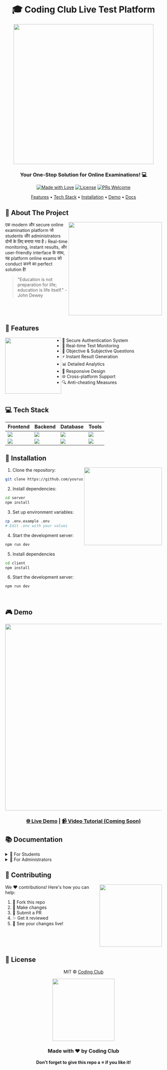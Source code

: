 <div align="center">
  
# 🎓 Coding Club Live Test Platform

<img src="https://media.giphy.com/media/RbDKaczqWovIugyJmW/giphy.gif" width="450px"/>

### Your One-Stop Solution for Online Examinations! 💻

[![Made with Love](https://img.shields.io/badge/Made%20with-❤️-red.svg)](https://github.com/yourusername)
[![License](https://img.shields.io/badge/License-MIT-blue.svg)](LICENSE)
[![PRs Welcome](https://img.shields.io/badge/PRs-welcome-brightgreen.svg)](CONTRIBUTING.md)

<p align="center">
  <a href="#rocket-features">Features</a> •
  <a href="#computer-tech-stack">Tech Stack</a> •
  <a href="#wrench-installation">Installation</a> •
  <a href="#joystick-demo">Demo</a> •
  <a href="#books-documentation">Docs</a>
</p>

</div>

## 🎯 About The Project

<img src="https://media.giphy.com/media/xT9IgzoKnwFNmISR8I/giphy.gif" align="right" width="300px"/>

एक modern और secure online examination platform जो students और administrators दोनों के लिए बनाया गया है। Real-time monitoring, instant results, और user-friendly interface के साथ, यह platform online exams को conduct करने का perfect solution है!

> "Education is not preparation for life; education is life itself." - John Dewey

<br clear="right"/>

## 🚀 Features

<img src="https://media.giphy.com/media/3oKIPEqDGUULpEU0aQ/giphy.gif" align="left" width="180px"/>

- 🔐 Secure Authentication System
- 📝 Real-time Test Monitoring
- 🎯 Objective & Subjective Questions
- ⚡ Instant Result Generation
- 📊 Detailed Analytics
- 📱 Responsive Design
- 🌐 Cross-platform Support
- 🔍 Anti-cheating Measures

<br clear="left"/>

## 💻 Tech Stack

<div align="center">
  
| Frontend | Backend | Database | Tools |
|----------|---------|----------|-------|
| <img src="https://img.shields.io/badge/React-61DAFB?style=for-the-badge&logo=react&logoColor=black"/> | <img src="https://img.shields.io/badge/Node.js-339933?style=for-the-badge&logo=node.js&logoColor=white"/> | <img src="https://img.shields.io/badge/MongoDB-47A248?style=for-the-badge&logo=mongodb&logoColor=white"/> | <img src="https://img.shields.io/badge/Git-F05032?style=for-the-badge&logo=git&logoColor=white"/> |
| <img src="https://img.shields.io/badge/Tailwind-38B2AC?style=for-the-badge&logo=tailwind-css&logoColor=white"/> | <img src="https://img.shields.io/badge/Express-000000?style=for-the-badge&logo=express&logoColor=white"/> | <img src="https://img.shields.io/badge/Redis-DC382D?style=for-the-badge&logo=redis&logoColor=white"/> | <img src="https://img.shields.io/badge/Docker-2496ED?style=for-the-badge&logo=docker&logoColor=white"/> |

</div>

## 🔧 Installation

<img src="https://media.giphy.com/media/xUA7bdpLxQhsSQdyog/giphy.gif" align="right" width="250px"/>

1. Clone the repository:
```bash
git clone https://github.com/yourusername/coding-club-test.git
```

2. Install dependencies:
```bash
cd server
npm install 
```

3. Set up environment variables:
```bash
cp .env.example .env
# Edit .env with your values
```

4. Start the development server:
```bash
npm run dev
```

5. Install dependencies
```bash
cd client
npm install
```

6. Start the development server:
```bash
npm run dev
```

<br clear="right"/>

## 🎮 Demo

<div align="center">
  <img src="https://media.giphy.com/media/3oKIPtjElfqwMOTbH2/giphy.gif" width="600px"/>
  
  ### [🌐 Live Demo](https://gecvexams.onrender.com) | [📹 Video Tutorial (Coming Soon)](https://youtube.com)
</div>

## 📚 Documentation

<details>
<summary>📘 For Students</summary>

### How to:
- Join a test room 🏃‍♂️
- Submit answers ✍️
- View results 📊
- Track progress 📈

</details>

<details>
<summary>📗 For Administrators</summary>

### How to:
- Create tests 📝
- Monitor students 👀
- Generate reports 📊
- Manage users 👥

</details>

## 🤝 Contributing

<img src="https://media.giphy.com/media/JykvbWfXtAHSM/giphy.gif" align="right" width="200px"/>

We ❤️ contributions! Here's how you can help:

1. 🍴 Fork this repo
2. 🔨 Make changes
3. 🔧 Submit a PR
4. ✨ Get it reviewed
5. 🎉 See your changes live!

<br clear="right"/>


## 📜 License

<div align="center">

MIT © [Coding Club](https://github.com/yourusername)

<img src="https://media.giphy.com/media/3oKIPic2BnoVZkRla8/giphy.gif" width="200px"/>

### Made with ❤️ by Coding Club

**Don't forget to give this repo a ⭐ if you like it!**

</div>

